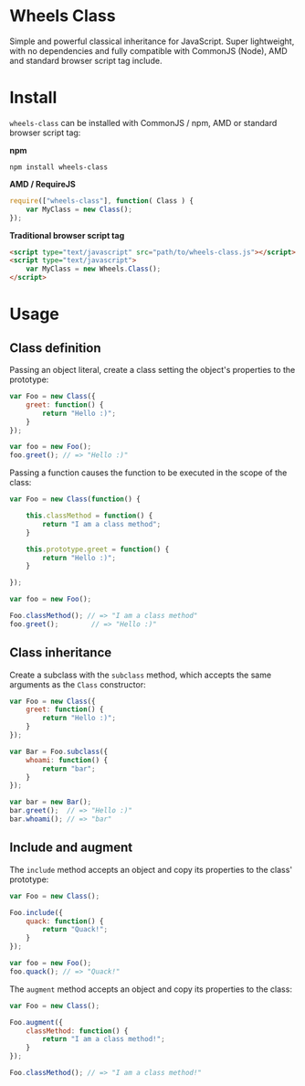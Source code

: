 Wheels Class
===========

Simple and powerful classical inheritance for JavaScript. Super lightweight, with no dependencies and fully compatible with CommonJS (Node), AMD and standard browser script tag include.


Install
=======

`wheels-class` can be installed with CommonJS / npm, AMD or standard browser script tag:

**npm**

```shell
npm install wheels-class
```

**AMD / RequireJS**

```javascript
require(["wheels-class"], function( Class ) {
	var MyClass = new Class();
});
```

**Traditional browser script tag**

```html
<script type="text/javascript" src="path/to/wheels-class.js"></script>
<script type="text/javascript">
	var MyClass = new Wheels.Class();
</script>
```


Usage
=====

Class definition
----------------

Passing an object literal, create a class setting the object's properties to the prototype:

```javascript
var Foo = new Class({
	greet: function() {
		return "Hello :)";
	}
});

var foo = new Foo();
foo.greet(); // => "Hello :)"
```

Passing a function causes the function to be executed in the scope of the class:

```javascript
var Foo = new Class(function() {

	this.classMethod = function() {
		return "I am a class method";
	}

	this.prototype.greet = function() {
		return "Hello :)";
	}

});

var foo = new Foo();

Foo.classMethod(); // => "I am a class method"
foo.greet();        // => "Hello :)"
```

Class inheritance
-----------------

Create a subclass with the `subclass` method, which accepts the same arguments as the `Class` constructor:

```javascript
var Foo = new Class({
	greet: function() {
		return "Hello :)";
	}
});

var Bar = Foo.subclass({
	whoami: function() {
		return "bar";
	}
});

var bar = new Bar();
bar.greet();  // => "Hello :)"
bar.whoami(); // => "bar"
```

Include and augment
-------------------

The `include` method accepts an object and copy its properties to the class' prototype:

```javascript
var Foo = new Class();

Foo.include({
	quack: function() {
		return "Quack!";
	}
});

var foo = new Foo();
foo.quack(); // => "Quack!"
```

The `augment` method accepts an object and copy its properties to the class:

```javascript
var Foo = new Class();

Foo.augment({
	classMethod: function() {
		return "I am a class method!";
	}
});

Foo.classMethod(); // => "I am a class method!"
```
